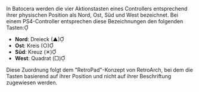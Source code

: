 In Batocera werden die vier Aktionstasten eines Controllers entsprechend ihrer physischen Position als Nord, Ost, Süd und West bezeichnet. Bei einem PS4-Controller entsprechen diese Bezeichnungen den folgenden Tasten:

- **Nord**: Dreieck (▲)
- **Ost**: Kreis (○)
- **Süd**: Kreuz (✕)
- **West**: Quadrat (□)

Diese Zuordnung folgt dem "RetroPad"-Konzept von RetroArch, bei dem die Tasten basierend auf ihrer Position und nicht auf ihrer Beschriftung zugewiesen werden. 
